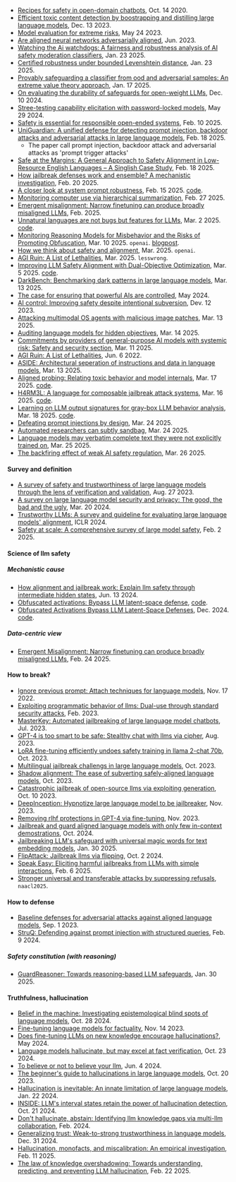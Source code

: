
- [Recipes for safety in open-domain chatbots](https://arxiv.org/abs/2010.07079), Oct. 14 2020.
- [Efficient toxic content detection by boostrapping and distilling large language models](https://arxiv.org/pdf/2312.08303), Dec. 13 2023.
- [Model evaluation for extreme risks](https://arxiv.org/abs/2305.15324), May 24 2023.
- [Are aligned neural networks adversarially aligned](https://arxiv.org/pdf/2306.15447), Jun. 2023.
- [Watching the Ai watchdogs: A fairness and robustness analysis of AI safety moderation classifiers](https://arxiv.org/pdf/2501.13302), Jan. 23 2025.
- [Certified robustness under bounded Levenshtein distance](https://arxiv.org/pdf/2501.13676), Jan. 23 2025.
- [Provably safeguarding a classifier from ood and adversarial samples: An extreme value theory approach](https://arxiv.org/pdf/2501.10202), Jan. 17 2025.
- [On evaluating the durability of safeguards for open-weight LLMs](https://arxiv.org/pdf/2412.07097), Dec. 10 2024.
- [Stree-testing capability elicitation with password-locked models](https://arxiv.org/pdf/2405.19550), May 29 2024.
- [Safety is essential for responsible open-ended systems](https://arxiv.org/pdf/2502.04512), Feb. 10 2025.
- [UniGuardian: A unified defense for detecting prompt injection, backdoor attacks and adversarial attacks in large language models](https://arxiv.org/pdf/2502.13141), Feb. 18 2025.
  - The paper call prompt injection, backdoor attack and adversarial attacks as 'prompt trigger attacks'
- [Safe at the Margins: A General Approach to Safety Alignment in Low-Resource English Languages – A Singlish Case Study](https://arxiv.org/pdf/2502.12485), Feb. 18 2025.
- [How jailbreak defenses work and ensemble? A mechanistic investigation](https://arxiv.org/pdf/2502.14486), Feb. 20 2025.
- [A closer look at system prompt robustness](https://arxiv.org/pdf/2502.12197), Feb. 15 2025. [code](https://github.com/normster/RealGuardrails).
- [Monitoring computer use via hierarchical summarization](https://alignment.anthropic.com/2025/summarization-for-monitoring/), Feb. 27 2025.
- [Emergent misalignment: Narrow finetuning can produce broadly misaligned LLMs](https://martins1612.github.io/emergent_misalignment_betley.pdf), Feb. 2025.
- [Unnatural languages are not bugs but features for LLMs](https://arxiv.org/pdf/2503.01926), Mar. 2 2025. [code](https://github.com/John-AI-Lab/Unnatural_Language).
- [Monitoring Reasoning Models for Misbehavior and the Risks of Promoting Obfuscation](https://cdn.openai.com/pdf/34f2ada6-870f-4c26-9790-fd8def56387f/CoT_Monitoring.pdf), Mar. 10 2025. `openai`. [blogpost](https://openai.com/index/chain-of-thought-monitoring/).
- [How we think about safety and alignment](https://openai.com/safety/how-we-think-about-safety-alignment/), Mar. 2025. `openai`.
- [AGI Ruin: A List of Lethalities](https://www.lesswrong.com/posts/uMQ3cqWDPHhjtiesc/agi-ruin-a-list-of-lethalities), Mar. 2025. `lesswrong`.
- [Improving LLM Safety Alignment with Dual-Objective Optimization](https://arxiv.org/pdf/2503.03710), Mar. 5 2025. [code](https://github.com/wicai24/DOOR-Alignment).
- [DarkBench: Benchmarking dark patterns in large language models](https://arxiv.org/pdf/2503.10728), Mar. 13 2025.
- [The case for ensuring that powerful AIs are controlled](https://redwoodresearch.substack.com/p/the-case-for-ensuring-that-powerful), May 2024.
- [AI control: Improving safety despite intentional subversion](https://arxiv.org/abs/2312.06942), Dev. 12 2023.
- [Attacking multimodal OS agents with malicious image patches](https://arxiv.org/pdf/2503.10809), Mar. 13 2025.
- [Auditing language models for hidden objectives](https://arxiv.org/pdf/2503.10965), Mar. 14 2025.
- [Commitments by providers of general-purpose AI models with systemic risk: Safety and security section](https://code-of-practice.ai/?section=summary), Mar. 11 2025.
- [AGI Ruin: A List of Lethalities](https://www.lesswrong.com/posts/uMQ3cqWDPHhjtiesc/agi-ruin-a-list-of-lethalities), Jun. 6 2022.
- [ASIDE: Architectural seperation of instructions and data in language models](https://arxiv.org/pdf/2503.10566), Mar. 13 2025.
- [Aligned probing: Relating toxic behavior and model internals](https://arxiv.org/pdf/2503.13390), Mar. 17 2025. [code](https://github.com/alignedprobing/aligned-probing).
- [H4RM3L: A language for composable jailbreak attack systems](https://arxiv.org/pdf/2408.04811), Mar. 16 2025. [code](https://github.com/mdoumbouya/h4rm3l/).
- [Learning on LLM output signatures for gray-box LLM behavior analysis](https://arxiv.org/pdf/2503.14043), Mar. 18 2025. [code](https://github.com/BarSGuy/LLM-Output-Signatures-Network).
- [Defeating prompt injections by design](https://arxiv.org/pdf/2503.18813), Mar. 24 2025.
- [Automated researchers can subtly sandbag](https://alignment.anthropic.com/2025/automated-researchers-sandbag/), Mar. 24 2025.
- [Language models may verbatim complete text they were not explicitly trained on](https://arxiv.org/pdf/2503.17514), Mar. 25 2025.
- [The backfiring effect of weak AI safety regulation](https://arxiv.org/pdf/2503.20848), Mar. 26 2025.

#### Survey and definition

- [A survey of safety and trustworthiness of large language models through the lens of verification and validation](https://arxiv.org/pdf/2305.11391), Aug. 27 2023.
- [A survey on large language model security and privacy: The good, the bad and the ugly](https://arxiv.org/pdf/2312.02003), Mar. 20 2024.
- [Trustworthy LLMs: A survey and guideline for evaluating large language models' alignment](https://openreview.net/pdf?id=oss9uaPFfB), ICLR 2024.
- [Safety at scale: A comprehensive survey of large model safety](https://arxiv.org/pdf/2502.05206), Feb. 2 2025.

#### Science of llm safety

##### Mechanistic cause

- [How alignment and jailbreak work: Explain llm safety through intermediate hidden states](https://arxiv.org/pdf/2406.05644), Jun. 13 2024.
- [Obfuscated activations: Bypass LLM latent-space defense](https://arxiv.org/abs/2412.09565), [code](https://github.com/LukeBailey181/obfuscated-activations).
- [Obfuscated Activations Bypass LLM Latent-Space Defenses](https://arxiv.org/pdf/2412.09565), Dec. 2024. [code](https://github.com/LukeBailey181/obfuscated-activations).

##### Data-centric view

- [Emergent Misalignment: Narrow finetuning can produce broadly misaligned LLMs](https://arxiv.org/abs/2502.17424v4), Feb. 24 2025.

#### How to break?

- [Ignore previous prompt: Attach techniques for language models](https://arxiv.org/abs/2211.09527), Nov. 17 2022.
- [Exploiting programmatic behavior of llms: Dual-use through standard security attacks](https://arxiv.org/pdf/2302.05733), Feb. 2023.
- [MasterKey: Automated jailbreaking of large language model chatbots](https://arxiv.org/pdf/2307.08715), Jul. 2023.
- [GPT-4 is too smart to be safe: Stealthy chat with llms via cipher](https://arxiv.org/pdf/2308.06463), Aug. 2023.
- [LoRA fine-tuning efficiently undoes safety training in llama 2-chat 70b](https://arxiv.org/pdf/2310.20624), Oct. 2023.
- [Multilingual jailbreak challengs in large language models](https://arxiv.org/pdf/2310.06474), Oct. 2023.
- [Shadow alignment: The ease of subverting safely-aligned language models](https://arxiv.org/pdf/2310.02949), Oct. 2023.
- [Catastrophic jailbreak of open-source llms via exploiting generation](https://arxiv.org/pdf/2310.06987), Oct. 10 2023.
- [DeepInception: Hypnotize large language model to be jailbreaker](https://arxiv.org/pdf/2311.03191), Nov. 2023.
- [Removing rlhf protections in GPT-4 via fine-tuning](https://arxiv.org/pdf/2311.05553), Nov. 2023.
- [Jailbreak and guard aligned language models with only few in-context demostrations](https://arxiv.org/pdf/2310.06387), Oct. 2024.
- [Jailbreaking LLM's safeguard with universal magic words for text embedding models](https://arxiv.org/pdf/2501.18280), Jan. 30 2025.
- [FlipAttack: Jailbreak llms via flipping](https://arxiv.org/pdf/2410.02832), Oct. 2 2024.
- [Speak Easy: Eliciting harmful jailbreaks from LLMs with simple interactions](https://arxiv.org/pdf/2502.04322), Feb. 6 2025.
- [Stronger universal and transferable attacks by suppressing refusals](https://people.eecs.berkeley.edu/~daw/papers/iris-naacl25.pdf), `naacl2025`.

#### How to defense

- [Baseline defenses for adversarial attacks against aligned language models](https://arxiv.org/abs/2309.00614v2), Sep. 1 2023.
- [StruQ: Defending against prompt injection with structured queries](https://arxiv.org/abs/2402.06363), Feb. 9 2024.

##### Safety constitution (with reasoning)

- [GuardReasoner: Towards reasoning-based LLM safeguards](https://arxiv.org/pdf/2501.18492), Jan. 30 2025.

#### Truthfulness, hallucination

- [Belief in the machine: Investigating epistemological blind spots of language models](https://arxiv.org/pdf/2410.21195), Oct. 28 2024.
- [Fine-tuning language models for factuality](https://arxiv.org/abs/2311.08401), Nov. 14 2023.
- [Does fine-tuning LLMs on new knowledge encourage hallucinations?](https://arxiv.org/pdf/2405.05904), May 2024.
- [Language models hallucinate, but may excel at fact verification](https://arxiv.org/abs/2310.14564), Oct. 23 2024.
- [To believe or not to believe your llm](https://arxiv.org/abs/2406.02543), Jun. 4 2024.
- [The beginner's guide to hallucinations in large language models](https://www.lakera.ai/blog/guide-to-hallucinations-in-large-language-models), Oct. 20 2023.
- [Hallucination is inevitable: An innate limitation of large language models](https://arxiv.org/pdf/2401.11817), Jan. 22 2024.
- [INSIDE: LLM's interval states retain the power of hallucination detection](https://arxiv.org/pdf/2402.03744), Oct. 21 2024.
- [Don't hallucinate, abstain: Identifying llm knowledge gaps via multi-llm collaboration](https://arxiv.org/pdf/2402.00367), Feb. 2024.
- [Generalizing trust: Weak-to-strong trustworthiness in language models](https://arxiv.org/pdf/2501.00418), Dec. 31 2024.
- [Hallucination, monofacts, and miscalibration: An empirical investigation](https://arxiv.org/pdf/2502.08666), Feb. 11 2025.
- [The law of knowledge overshadowing: Towards understanding, predicting, and preventing LLM hallucination](https://arxiv.org/pdf/2502.16143), Feb. 22 2025.


